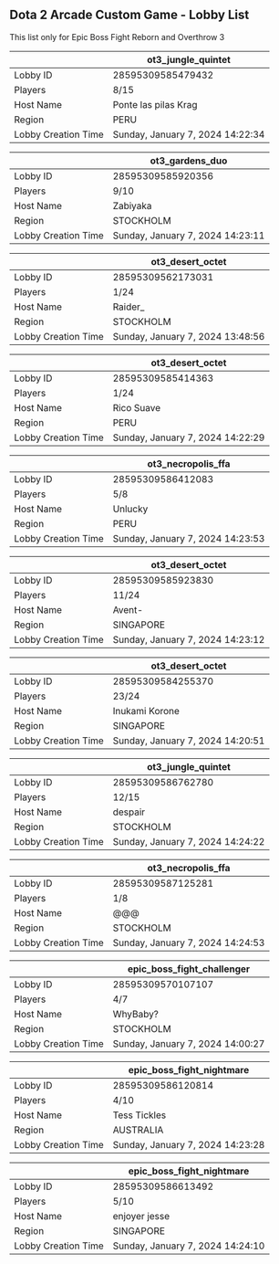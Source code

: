 ## Dota 2 Arcade Custom Game - Lobby List

This list only for Epic Boss Fight Reborn and Overthrow 3

|  | ot3_jungle_quintet |
| ------ | ------ |
| Lobby ID | 28595309585479432 |
| Players | 8/15 |
| Host Name | Ponte las pilas Krag |
| Region | PERU |
| Lobby Creation Time | Sunday, January 7, 2024 14:22:34 |


|  | ot3_gardens_duo |
| ------ | ------ |
| Lobby ID | 28595309585920356 |
| Players | 9/10 |
| Host Name | Zabiyaka |
| Region | STOCKHOLM |
| Lobby Creation Time | Sunday, January 7, 2024 14:23:11 |


|  | ot3_desert_octet |
| ------ | ------ |
| Lobby ID | 28595309562173031 |
| Players | 1/24 |
| Host Name | Raider_ |
| Region | STOCKHOLM |
| Lobby Creation Time | Sunday, January 7, 2024 13:48:56 |


|  | ot3_desert_octet |
| ------ | ------ |
| Lobby ID | 28595309585414363 |
| Players | 1/24 |
| Host Name | Rico Suave |
| Region | PERU |
| Lobby Creation Time | Sunday, January 7, 2024 14:22:29 |


|  | ot3_necropolis_ffa |
| ------ | ------ |
| Lobby ID | 28595309586412083 |
| Players | 5/8 |
| Host Name | Unlucky |
| Region | PERU |
| Lobby Creation Time | Sunday, January 7, 2024 14:23:53 |


|  | ot3_desert_octet |
| ------ | ------ |
| Lobby ID | 28595309585923830 |
| Players | 11/24 |
| Host Name | Avent- |
| Region | SINGAPORE |
| Lobby Creation Time | Sunday, January 7, 2024 14:23:12 |


|  | ot3_desert_octet |
| ------ | ------ |
| Lobby ID | 28595309584255370 |
| Players | 23/24 |
| Host Name | Inukami Korone |
| Region | SINGAPORE |
| Lobby Creation Time | Sunday, January 7, 2024 14:20:51 |


|  | ot3_jungle_quintet |
| ------ | ------ |
| Lobby ID | 28595309586762780 |
| Players | 12/15 |
| Host Name | despair |
| Region | STOCKHOLM |
| Lobby Creation Time | Sunday, January 7, 2024 14:24:22 |


|  | ot3_necropolis_ffa |
| ------ | ------ |
| Lobby ID | 28595309587125281 |
| Players | 1/8 |
| Host Name | @@@ |
| Region | STOCKHOLM |
| Lobby Creation Time | Sunday, January 7, 2024 14:24:53 |


|  | epic_boss_fight_challenger |
| ------ | ------ |
| Lobby ID | 28595309570107107 |
| Players | 4/7 |
| Host Name | WhyBaby? |
| Region | STOCKHOLM |
| Lobby Creation Time | Sunday, January 7, 2024 14:00:27 |


|  | epic_boss_fight_nightmare |
| ------ | ------ |
| Lobby ID | 28595309586120814 |
| Players | 4/10 |
| Host Name | Tess Tickles |
| Region | AUSTRALIA |
| Lobby Creation Time | Sunday, January 7, 2024 14:23:28 |


|  | epic_boss_fight_nightmare |
| ------ | ------ |
| Lobby ID | 28595309586613492 |
| Players | 5/10 |
| Host Name | enjoyer jesse |
| Region | SINGAPORE |
| Lobby Creation Time | Sunday, January 7, 2024 14:24:10 |


